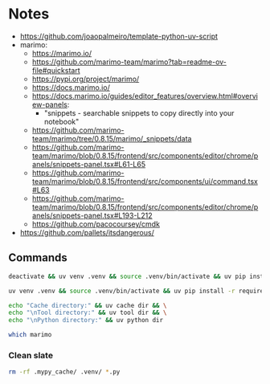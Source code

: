 # Notes

- https://github.com/joaopalmeiro/template-python-uv-script
- marimo:
  - https://marimo.io/
  - https://github.com/marimo-team/marimo?tab=readme-ov-file#quickstart
  - https://pypi.org/project/marimo/
  - https://docs.marimo.io/
  - https://docs.marimo.io/guides/editor_features/overview.html#overview-panels:
    - "snippets - searchable snippets to copy directly into your notebook"
  - https://github.com/marimo-team/marimo/tree/0.8.15/marimo/_snippets/data
  - https://github.com/marimo-team/marimo/blob/0.8.15/frontend/src/components/editor/chrome/panels/snippets-panel.tsx#L61-L65
  - https://github.com/marimo-team/marimo/blob/0.8.15/frontend/src/components/ui/command.tsx#L63
  - https://github.com/marimo-team/marimo/blob/0.8.15/frontend/src/components/editor/chrome/panels/snippets-panel.tsx#L193-L212
  - https://github.com/pacocoursey/cmdk
- https://github.com/pallets/itsdangerous/

## Commands

```bash
deactivate && uv venv .venv && source .venv/bin/activate && uv pip install -r requirements.txt
```

```bash
uv venv .venv && source .venv/bin/activate && uv pip install -r requirements.txt
```

```bash
echo "Cache directory:" && uv cache dir && \
echo "\nTool directory:" && uv tool dir && \
echo "\nPython directory:" && uv python dir
```

```bash
which marimo
```

### Clean slate

```bash
rm -rf .mypy_cache/ .venv/ *.py
```
